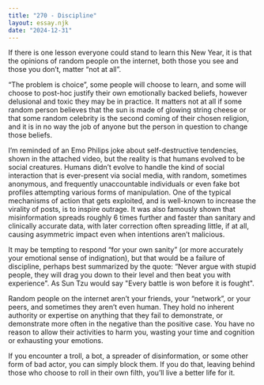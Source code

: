 ```yaml
---
title: "270 - Discipline"
layout: essay.njk
date: "2024-12-31"
---
```


If there is one lesson everyone could stand to learn this New Year, it is that the opinions of random people on the internet, both those you see and those you don’t, matter “not at all”.

“The problem is choice”, some people will choose to learn, and some will choose to post-hoc justify their own emotionally backed beliefs, however delusional and toxic they may be in practice. It matters not at all if some random person believes that the sun is made of glowing string cheese or that some random celebrity is the second coming of their chosen religion, and it is in no way the job of anyone but the person in question to change those beliefs.

I’m reminded of an Emo Philips joke about self-destructive tendencies, shown in the attached video, but the reality is that humans evolved to be social creatures. Humans didn’t evolve to handle the kind of social interaction that is ever-present via social media, with random, sometimes anonymous, and frequently unaccountable individuals or even fake bot profiles attempting various forms of manipulation. One of the typical mechanisms of action that gets exploited, and is well-known to increase the virality of posts, is to inspire outrage. It was also famously shown that misinformation spreads roughly 6 times further and faster than sanitary and clinically accurate data, with later correction often spreading little, if at all, causing asymmetric impact even when intentions aren’t malicious.

It may be tempting to respond “for your own sanity” (or more accurately your emotional sense of indignation), but that would be a failure of discipline, perhaps best summarized by the quote: “Never argue with stupid people, they will drag you down to their level and then beat you with experience". As Sun Tzu would say "Every battle is won before it is fought".

Random people on the internet aren’t your friends, your “network”, or your peers, and sometimes they aren’t even human. They hold no inherent authority or expertise on anything that they fail to demonstrate, or demonstrate more often in the negative than the positive case. You have no reason to allow their activities to harm you, wasting your time and cognition or exhausting your emotions.

If you encounter a troll, a bot, a spreader of disinformation, or some other form of bad actor, you can simply block them. If you do that, leaving behind those who choose to roll in their own filth, you’ll live a better life for it.


